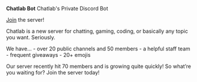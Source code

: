 **Chatlab Bot**
Chatlab's Private Discord Bot

[Join](https://discord.gg/J5VHMyz) the server!

Chatlab is a new server for chatting, gaming, coding, or basically any topic you want. Seriously. 

We have…
    - over 20 public channels and 50 members
    - a helpful staff team
    - frequent giveaways
    - 20+ emojis

Our server recently hit 70 members and is growing quite quickly!
So what’re you waiting for? Join the server today!
